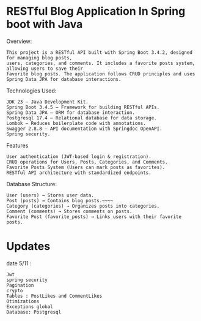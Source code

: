 # RESTful Blog Application In Spring boot with Java

Overview:

    This project is a RESTful API built with Spring Boot 3.4.2, designed for managing blog posts, 
    users, categories, and comments. It includes a favorite posts system, allowing users to save their 
    favorite blog posts. The application follows CRUD principles and uses Spring Data JPA for database interactions.

Technologies Used:

    JDK 23 – Java Development Kit.
    Spring Boot 3.4.5 – Framework for building RESTful APIs.
    Spring Data JPA – ORM for database interaction.
    Postgresql 17.4 – Relational database for data storage.
    Lombok – Reduces boilerplate code with annotations.
    Swagger 2.8.8 – API documentation with Springdoc OpenAPI.
    Spring security.

Features

    User authentication (JWT-based login & registration).
    CRUD operations for Users, Posts, Categories, and Comments.
    Favorite Posts System (Users can mark posts as favorites).
    RESTful API architecture with standardized endpoints.

Database Structure:
    
    User (users) → Stores user data.
    Post (posts) → Contains blog posts.~~~~
    Category (categories) → Organizes posts into categories.
    Comment (comments) → Stores comments on posts.
    Favorite Post (favorite_posts) → Links users with their favorite posts.


# Updates

date 5/11 :

    Jwt
    spring security
    Pagination
    crypto
    Tables : PostLikes and CommentLikes
    Otimizations
    Exceptions global
    Database: Postgresql
